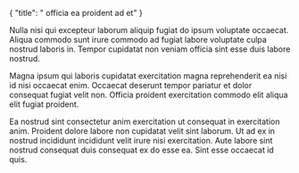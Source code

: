 {
  "title": " officia ea proident ad et"
}

Nulla nisi qui excepteur laborum aliquip fugiat do ipsum voluptate occaecat. Aliqua commodo sunt irure commodo ad fugiat labore voluptate culpa nostrud laboris in. Tempor cupidatat non veniam officia sint esse duis labore nostrud.

Magna ipsum qui laboris cupidatat exercitation magna reprehenderit ea nisi id nisi occaecat enim. Occaecat deserunt tempor pariatur et dolor consequat fugiat velit non. Officia proident exercitation commodo elit aliqua elit fugiat proident.

Ea nostrud sint consectetur anim exercitation ut consequat in exercitation anim. Proident dolore labore non cupidatat velit sint laborum. Ut ad ex in nostrud incididunt incididunt velit irure nisi exercitation. Aute labore sint nostrud consequat duis consequat ex do esse ea. Sint esse occaecat id quis.